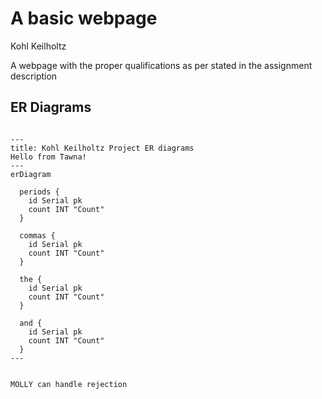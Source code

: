 # A basic webpage
Kohl Keilholtz

A webpage with the proper qualifications as per stated in the assignment description


## ER Diagrams
```mermaid

---
title: Kohl Keilholtz Project ER diagrams
Hello from Tawna!
---
erDiagram

  periods {
    id Serial pk
    count INT "Count"
  }

  commas {
    id Serial pk
    count INT "Count"
  }

  the {
    id Serial pk
    count INT "Count"
  }

  and {
    id Serial pk
    count INT "Count"
  }
---


MOLLY can handle rejection
